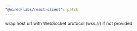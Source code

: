 ```yaml
---
"@wired-labs/react-client": patch
---
```


wrap host url with WebSocket protocol (wss://) if not provided
